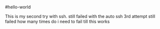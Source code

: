 #hello-world

This is my second try with ssh.
still failed with the auto ssh
3rd attempt still failed
how many times do i need to fail till this works